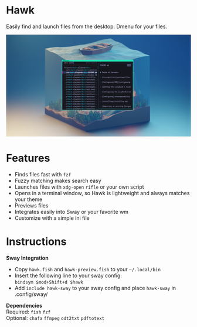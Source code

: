 # Hawk
Easily find and launch files from the desktop. Dmenu for your files.

![Screenshot](docs/screenshot1.png) 

# Features
- Finds files fast with `fzf`
- Fuzzy matching makes search easy
- Launches files with `xdg-open` `rifle` or your own script
- Opens in a terminal window, so Hawk is lightweight and always matches your theme
- Previews files
- Integrates easily into Sway or your favorite wm
- Customize with a simple ini file

# Instructions
**Sway Integration**
* Copy `hawk.fish` and `hawk-preview.fish` to your `~/.local/bin`
* Insert the following line to your sway config:\
    `bindsym $mod+Shift+d $hawk`
* Add `include hawk-sway` to your sway config and place `hawk-sway` in .config/sway/

**Dependencies**\
Required: `fish` `fzf`\
Optional: `chafa` `ffmpeg` `odt2txt` `pdftotext`

